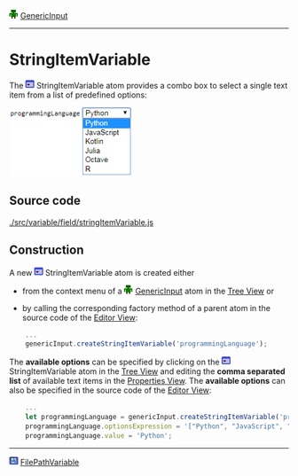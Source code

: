 ![](../../../../icons/genericInput.png) [GenericInput](../../model/genericInput/genericInput.md)

----

# StringItemVariable

The ![](../../../../icons/stringItemVariable.png) StringItemVariable atom provides a combo box to select a single text item from a list of predefined options: 

![](../../../images/stringItemVariable.png)

## Source code

[./src/variable/field/stringItemVariable.js](../../../../src/variable/field/stringItemVariable.js)

## Construction

A new ![](../../../../icons/stringItemVariable.png) StringItemVariable atom is created either 

* from the context menu of a ![](../../../../icons/genericInput.png) [GenericInput](../../model/genericInput/genericInput.md) atom in the [Tree View](../../../views/treeView.md) or 

* by calling the corresponding factory method of a parent atom in the source code of the [Editor View](../../../views/editorView.md):	

```javascript
    ...
    genericInput.createStringItemVariable('programmingLanguage');
```

The **available options** can be specified by clicking on the ![](../../../../icons/stringItemVariable.png) StringItemVariable atom in the [Tree View](../../../views/treeView.md) and editing the **comma separated list** of available text items in the [Properties View](../../../views/propertiesView.md).
The **available options** can also be specified in the source code of the [Editor View](../../../views/editorView.md):

```javascript
    ...
    let programmingLanguage = genericInput.createStringItemVariable('programmingLanguage');
    programmingLanguage.optionsExpression = '["Python", "JavaScript", "Kotlin", "Julia", "Octave", "R"]';
    programmingLanguage.value = 'Python';
```

----
![FilePathVariable](../../../../icons/filePathVariable.png) [FilePathVariable](./filePathVariable.md)
